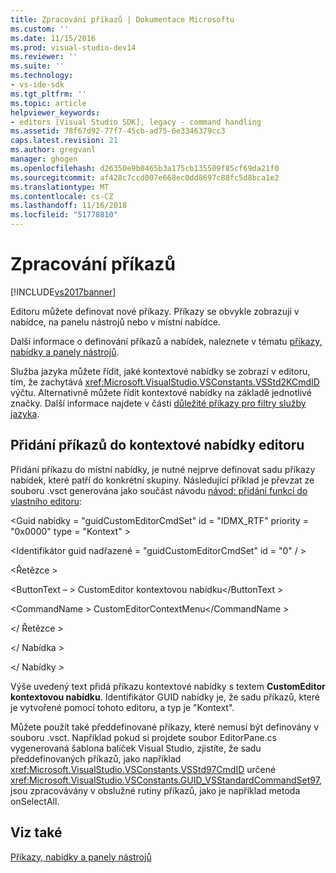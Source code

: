 ```yaml
---
title: Zpracování příkazů | Dokumentace Microsoftu
ms.custom: ''
ms.date: 11/15/2016
ms.prod: visual-studio-dev14
ms.reviewer: ''
ms.suite: ''
ms.technology:
- vs-ide-sdk
ms.tgt_pltfrm: ''
ms.topic: article
helpviewer_keywords:
- editors [Visual Studio SDK], legacy - command handling
ms.assetid: 78f67d92-77f7-45cb-ad75-6e3346379cc3
caps.latest.revision: 21
ms.author: gregvanl
manager: ghogen
ms.openlocfilehash: d26350e9b0465b3a175cb135509f85cf69da21f0
ms.sourcegitcommit: af428c7ccd007e668ec0dd8697c88fc5d8bca1e2
ms.translationtype: MT
ms.contentlocale: cs-CZ
ms.lasthandoff: 11/16/2018
ms.locfileid: "51778810"
---
```

# <a name="command-handling"></a>Zpracování příkazů
[!INCLUDE[vs2017banner](../includes/vs2017banner.md)]

Editoru můžete definovat nové příkazy. Příkazy se obvykle zobrazují v nabídce, na panelu nástrojů nebo v místní nabídce.  
  
 Další informace o definování příkazů a nabídek, naleznete v tématu [příkazy, nabídky a panely nástrojů](../extensibility/internals/commands-menus-and-toolbars.md).  
  
 Služba jazyka můžete řídit, jaké kontextové nabídky se zobrazí v editoru, tím, že zachytává <xref:Microsoft.VisualStudio.VSConstants.VSStd2KCmdID> výčtu. Alternativně můžete řídit kontextové nabídky na základě jednotlivé značky. Další informace najdete v části [důležité příkazy pro filtry služby jazyka](../extensibility/internals/important-commands-for-language-service-filters.md).  
  
## <a name="adding-commands-to-the-editor-context-menu"></a>Přidání příkazů do kontextové nabídky editoru  
 Přidání příkazu do místní nabídky, je nutné nejprve definovat sadu příkazy nabídek, které patří do konkrétní skupiny. Následující příklad je převzat ze souboru .vsct generována jako součást návodu [návod: přidání funkcí do vlastního editoru](../extensibility/walkthrough-adding-features-to-a-custom-editor.md):  
  
 \<Guid nabídky = "guidCustomEditorCmdSet" id = "IDMX_RTF" priority = "0x0000" type = "Kontext" >  
  
 \<Identifikátor guid nadřazené = "guidCustomEditorCmdSet" id = "0" / >  
  
 \<Řetězce >  
  
 \<ButtonText – > CustomEditor kontextovou nabídku\</ButtonText >  
  
 \<CommandName > CustomEditorContextMenu\</CommandName >  
  
 \</ Řetězce >  
  
 \</ Nabídka >  
  
 \</ Nabídky >  
  
 Výše uvedený text přidá příkazu kontextové nabídky s textem **CustomEditor kontextovou nabídku**. Identifikátor GUID nabídky je, že sadu příkazů, které je vytvořené pomocí tohoto editoru, a typ je "Kontext".  
  
 Můžete použít také předdefinované příkazy, které nemusí být definovány v souboru .vsct. Například pokud si projdete soubor EditorPane.cs vygenerovaná šablona balíček Visual Studio, zjistíte, že sadu předdefinovaných příkazů, jako například <xref:Microsoft.VisualStudio.VSConstants.VSStd97CmdID> určené <xref:Microsoft.VisualStudio.VSConstants.GUID_VSStandardCommandSet97>, jsou zpracovávány v obslužné rutiny příkazů, jako je například metoda onSelectAll.  
  
## <a name="see-also"></a>Viz také  
 [Příkazy, nabídky a panely nástrojů](../extensibility/internals/commands-menus-and-toolbars.md)


